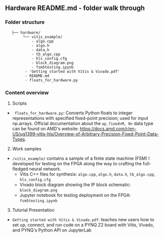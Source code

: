 ## Hardware README.md - folder walk through  

### Folder structure 

```
   ├── hardware/
        └── vitis_example/
            - algo.cpp
            - algo.h
            - data.h
            - tb_algo.cpp
            - hls_config.cfg
            - block_diagram.png
            - fsm5testing.ipynb
         - 'Getting started with Vitis & Vivado.pdf'
         - README.md
         - floats_for_hardware.py
```

### Content overview 

1) Scripts
- ``` floats_for_hardware.py```: Converts Python floats to integer representations with specified fixed-point precision; used for input np.arrays. Official documentation
  about the ```ap_fixed<M, N>``` data type can be found on AMD's website: https://docs.amd.com/r/en-US/ug1399-vitis-hls/Overview-of-Arbitrary-Precision-Fixed-Point-Data-Types. 

2) Work samples
- ```/vitis_example/``` contains a sample of a finite state machine (FSM) I developed for testing on the FPGA along the way to crafting the full-fledged neural network.
   - Vitis C++ files for synthesis: ```algo.cpp```, ```algo.h```, ```data.h```, ```tb_algo.cpp```, ```hls_config.cfg```
   - Vivado block diagram showing the IP block schematic: ```block_diagram.png```
   - Jupyter notebook for testing deployment on the FPGA: ```fsm5testing.ipynb```

3) Tutorial Presentation
- ```Getting started with Vitis & Vivado.pdf```: teaches new users how to set up, connect, and run code on a PYNQ Z2 board with Vitis, Vivado, and PYNQ's Python API on JupyterLab

